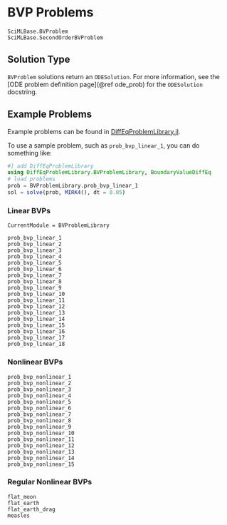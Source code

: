 # BVP Problems

```@docs
SciMLBase.BVProblem
SciMLBase.SecondOrderBVProblem
```

## Solution Type

`BVProblem` solutions return an `ODESolution`. For more information, see the
[ODE problem definition page](@ref ode_prob) for the `ODESolution` docstring.

## Example Problems

Example problems can be found in [DiffEqProblemLibrary.jl](https://github.com/SciML/DiffEqProblemLibrary.jl/blob/master/lib/BVProblemLibrary/src/BVProblemLibrary.jl).

To use a sample problem, such as `prob_bvp_linear_1`, you can do something like:

```julia
#] add DiffEqProblemLibrary
using DiffEqProblemLibrary.BVProblemLibrary, BoundaryValueDiffEq
# load problems
prob = BVProblemLibrary.prob_bvp_linear_1
sol = solve(prob, MIRK4(), dt = 0.05)
```

### Linear BVPs

```@meta
CurrentModule = BVProblemLibrary
```

```@docs
prob_bvp_linear_1
prob_bvp_linear_2
prob_bvp_linear_3
prob_bvp_linear_4
prob_bvp_linear_5
prob_bvp_linear_6
prob_bvp_linear_7
prob_bvp_linear_8
prob_bvp_linear_9
prob_bvp_linear_10
prob_bvp_linear_11
prob_bvp_linear_12
prob_bvp_linear_13
prob_bvp_linear_14
prob_bvp_linear_15
prob_bvp_linear_16
prob_bvp_linear_17
prob_bvp_linear_18
```

### Nonlinear BVPs

```@docs
prob_bvp_nonlinear_1
prob_bvp_nonlinear_2
prob_bvp_nonlinear_3
prob_bvp_nonlinear_4
prob_bvp_nonlinear_5
prob_bvp_nonlinear_6
prob_bvp_nonlinear_7
prob_bvp_nonlinear_8
prob_bvp_nonlinear_9
prob_bvp_nonlinear_10
prob_bvp_nonlinear_11
prob_bvp_nonlinear_12
prob_bvp_nonlinear_13
prob_bvp_nonlinear_14
prob_bvp_nonlinear_15
```

### Regular Nonlinear BVPs

```@docs
flat_moon
flat_earth
flat_earth_drag
measles
```
